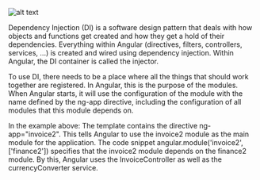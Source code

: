 ![alt text](https://github.com/ajit-kumar-azad/training/raw/master/Enterprise-App-Development-with-AngularJS/images/templatectrlsvc.png "Template-Controller-Service")

Dependency Injection (DI) is a software design pattern that deals with how objects and functions get created and how they get a hold of their dependencies. Everything within Angular (directives, filters, controllers, services, ...) is created and wired using dependency injection. Within Angular, the DI container is called the injector.

To use DI, there needs to be a place where all the things that should work together are registered. In Angular, this is the purpose of the modules. When Angular starts, it will use the configuration of the module with the name defined by the ng-app directive, including the configuration of all modules that this module depends on.

In the example above: The template contains the directive ng-app="invoice2". This tells Angular to use the invoice2 module as the main module for the application. The code snippet angular.module('invoice2', ['finance2']) specifies that the invoice2 module depends on the finance2 module. By this, Angular uses the InvoiceController as well as the currencyConverter service.
